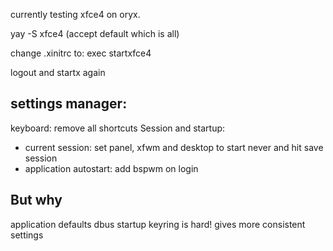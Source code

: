 currently testing xfce4 on oryx.

yay -S xfce4
(accept default which is all)

change .xinitrc to:
exec startxfce4

logout and startx again

## settings manager:

keyboard: remove all shortcuts
Session and startup:

- current session: set panel, xfwm and desktop to start never and hit save session
- application autostart: add bspwm on login

## But why

application defaults
dbus startup
keyring is hard!
gives more consistent settings
